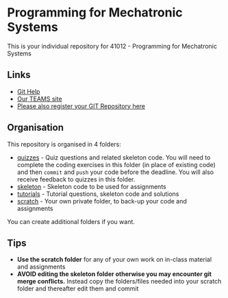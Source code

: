 Programming for Mechatronic Systems
===================================
This is your individual repository for 41012 - Programming for Mechatronic Systems

Links
------------------------------------
* [Git Help](./GIT_HELP.md)
* [Our TEAMS site](https://teams.microsoft.com/l/team/19%3aCA4YXKcOJJeFnK0n5dtyhdYBzplZ1XHZ4bIOCliCK6w1%40thread.tacv2/conversations?groupId=ca656a08-633c-4d6c-88c8-fa9dc81f62e9&tenantId=e8911c26-cf9f-4a9c-878e-527807be8791) 
* [Please also register your GIT Repository here](https://forms.office.com/r/9HPa9ktLgU) 

Organisation
------------------------------------
This repository is organised in 4 folders:

* [quizzes](./quizzes) - Quiz questions and related skeleton code. You will need to complete the coding exercises in this folder (in place of existing code) and then `commit` and `push` your code before the deadline. You will also receive feedback to quizzes in this folder.
* [skeleton](./skeleton) - Skeleton code to be used for assignments 
* [tutorials](./tutorials) - Tutorial questions, skeleton code and solutions 
* [scratch](./scratch) - Your own private folder, to back-up your code and assignments

You can create additional folders if you want.

Tips
------------------------------------
* **Use the scratch folder** for any of your own work on in-class material and assignments
* **AVOID editing the skeleton folder otherwise you may encounter git merge conflicts.** Instead copy the folders/files needed into your scratch folder and thereafter edit them and commit


